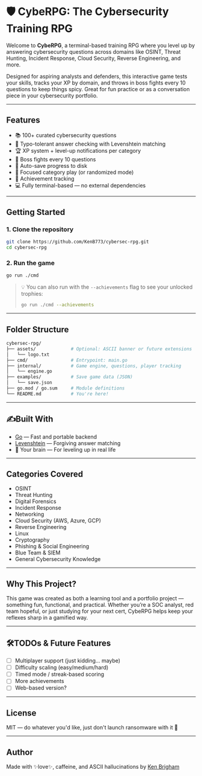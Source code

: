 # 🛡️ CybeRPG: The Cybersecurity Training RPG

Welcome to **CybeRPG**, a terminal-based training RPG where you level up by answering cybersecurity questions across domains like OSINT, Threat Hunting, Incident Response, Cloud Security, Reverse Engineering, and more.

Designed for aspiring analysts and defenders, this interactive game tests your skills, tracks your XP by domain, and throws in boss fights every 10 questions to keep things spicy. Great for fun practice or as a conversation piece in your cybersecurity portfolio.

---

## Features

- 📚 100+ curated cybersecurity questions
- 🧠 Typo-tolerant answer checking with Levenshtein matching
- 🏆 XP system + level-up notifications per category
- 👹 Boss fights every 10 questions
- 📅 Auto-save progress to disk
- 🌟 Focused category play (or randomized mode)
- 📜 Achievement tracking
- 💻 Fully terminal-based — no external dependencies

---

## Getting Started

### 1. Clone the repository

```bash
git clone https://github.com/KenB773/cybersec-rpg.git
cd cybersec-rpg
```

### 2. Run the game

```bash
go run ./cmd
```

> 💡 You can also run with the `--achievements` flag to see your unlocked trophies:
>
> ```bash
> go run ./cmd --achievements
> ```

---

## Folder Structure

```bash
cybersec-rpg/
├── assets/             # Optional: ASCII banner or future extensions
│   └── logo.txt        
├── cmd/                # Entrypoint: main.go
├── internal/           # Game engine, questions, player tracking
│   └── engine.go
├── examples/           # Save game data (JSON)
│   └── save.json       
├── go.mod / go.sum     # Module definitions
└── README.md           # You're here!
```

---

## ✍Built With

- [Go](https://golang.org/) — Fast and portable backend
- [Levenshtein](https://github.com/agnivade/levenshtein) — Forgiving answer matching
- 🧠 Your brain — For leveling up in real life

---

## Categories Covered

- OSINT  
- Threat Hunting  
- Digital Forensics  
- Incident Response  
- Networking  
- Cloud Security (AWS, Azure, GCP)  
- Reverse Engineering  
- Linux  
- Cryptography  
- Phishing & Social Engineering  
- Blue Team & SIEM  
- General Cybersecurity Knowledge  

---

## Why This Project?

This game was created as both a learning tool and a portfolio project — something fun, functional, and practical. Whether you’re a SOC analyst, red team hopeful, or just studying for your next cert, CybeRPG helps keep your reflexes sharp in a gamified way.

---

## 🛠TODOs & Future Features

- [ ] Multiplayer support (just kidding… maybe)
- [ ] Difficulty scaling (easy/medium/hard)
- [ ] Timed mode / streak-based scoring
- [ ] More achievements
- [ ] Web-based version?

---

## License

MIT — do whatever you'd like, just don't launch ransomware with it 🧃

---

## Author

Made with ✨love✨, caffeine, and ASCII hallucinations by [Ken Brigham](https://github.com/KenB773)


